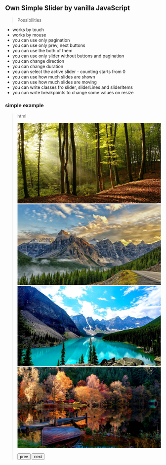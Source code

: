 ## Own Simple Slider by vanilla JavaScript
> Possibilities
- works by touch
- works by mouse
- you can use only pagination
- you can use only prev, next buttons
- you can use the both of them
- you can use only slider without buttons and pagination
- you can change direction
- you can change duration
- you can select the active slider - counting starts from 0
- you can use how much slides are shown 
- you can use how much slides are moving
- you can write classes fro slider, sliderLines and sliderItems
- you can write breakpoints to change some values on resize
### simple example

>html
            <div class="slider slider2">
                <div class="slider__true-size">
                    <div class="slider__lines">
                        <div class="slider__item">
                            <img src="images/01.jpg" alt="" />
                        </div>
                        <div class="slider__item">
                            <img src="images/02.jpg" alt="" />
                        </div>
                        <div class="slider__item">
                            <img src="images/03.jpg" alt="" />
                        </div>
                        <div class="slider__item">
                            <img src="images/04.jpg" alt="" />
                        </div>
                    </div>
                </div>
                <ul class="slider__pagination"></ul>
                <div class="slider__buttons">
                    <button class="slider__prev">prev</button>
                    <button class="slider__next">next</button>
                </div>
            </div>
